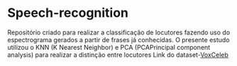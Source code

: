 # Speech-recognition
Repositório criado para realizar a classificação de locutores fazendo uso do espectrograma gerados a partir de frases já conhecidas. O presente estudo utilizou o KNN (K Nearest Neighbor) e PCA (PCAPrincipal component analysis) para realizar a distinção entre locutores
Link do dataset-[VoxCeleb](https://www.robots.ox.ac.uk/~vgg/data/voxceleb/)
